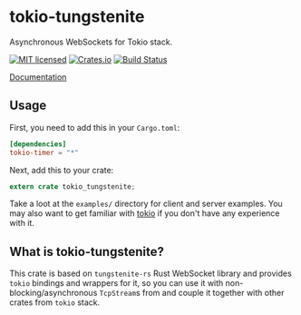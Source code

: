 # tokio-tungstenite

Asynchronous WebSockets for Tokio stack.

[![MIT licensed](https://img.shields.io/badge/license-MIT-blue.svg)](./LICENSE)
[![Crates.io](https://img.shields.io/crates/v/tokio-tungstenite.svg?maxAge=2592000)](https://crates.io/crates/tokio-tungstenite)
[![Build Status](https://travis-ci.org/snapview/tokio-tungstenite.svg?branch=master)](https://travis-ci.org/snapview/tokio-tungstenite)

[Documentation](https://docs.rs/tokio-tungstenite)

## Usage

First, you need to add this in your `Cargo.toml`:

```toml
[dependencies]
tokio-timer = "*"
```

Next, add this to your crate:

```rust
extern crate tokio_tungstenite;
```

Take a loot at the `examples/` directory for client and server examples. You may also want to get familiar with
[tokio](https://tokio.rs/) if you don't have any experience with it.

## What is tokio-tungstenite?

This crate is based on `tungstenite-rs` Rust WebSocket library and provides `tokio` bindings and wrappers for it, so you
can use it with non-blocking/asynchronous `TcpStream`s from and couple it together with other crates from `tokio` stack.

